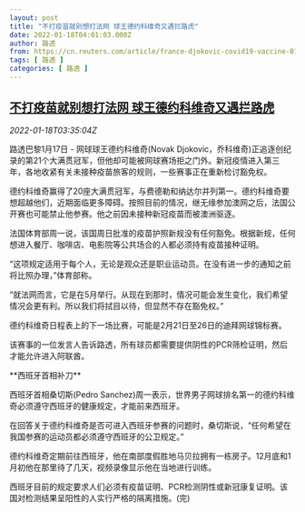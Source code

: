 ```yaml
---
layout: post
title: "不打疫苗就别想打法网 球王德约科维奇又遇拦路虎"
date: 2022-01-18T04:01:03.000Z
author: 路透
from: https://cn.reuters.com/article/france-djokovic-covid19-vaccine-0118-idCNKBS2JS07B
tags: [ 路透 ]
categories: [ 路透 ]
---
```

<!--1642478463000-->
[不打疫苗就别想打法网 球王德约科维奇又遇拦路虎](https://cn.reuters.com/article/france-djokovic-covid19-vaccine-0118-idCNKBS2JS07B)
------

<div>
<div><i>2022-01-18T03:35:04Z</i></div><p>路透巴黎1月17日 - 网球球王德约科维奇(Novak Djokovic，乔科维奇)正追逐创纪录的第21个大满贯冠军，但他却可能被网球赛场拒之门外。新冠疫情进入第三年，各地收紧有关未接种疫苗旅客的规则，一些赛事正在重新检讨豁免权。</p><p>德约科维奇赢得了20座大满贯冠军，与费德勒和纳达尔并列第一。德约科维奇要想超越他们，近期面临更多障碍。按照目前的情况，继无缘参加澳网之后，法国公开赛也可能禁止他参赛。他之前因未接种新冠疫苗而被澳洲驱逐。</p><p>法国体育部周一说，该国周日批准的疫苗护照新规没有任何豁免。根据新规，任何想进入餐厅、咖啡店、电影院等公共场合的人都必须持有疫苗接种证明。</p><p>“这项规定适用于每个人，无论是观众还是职业运动员。在没有进一步的通知之前将比照办理，”体育部称。</p><p>“就法网而言，它是在5月举行。从现在到那时，情况可能会发生变化，我们希望情况会更有利。所以我们将拭目以待，但显然不存在豁免权。”</p><p>德约科维奇日程表上的下一场比赛，可能是2月21日至26日的迪拜网球锦标赛。</p><p>该赛事的一位发言人告诉路透，所有球员都需要提供阴性的PCR筛检证明，然后才能允许进入阿联酋。</p><p>**西班牙首相补刀**</p><p>西班牙首相桑切斯(Pedro Sanchez)周一表示，世界男子网球排名第一的德约科维奇必须遵守西班牙的健康规定，才能前来西班牙。</p><p>在回答关于德约科维奇是否可进入西班牙参赛的问题时，桑切斯说，“任何希望在我国参赛的运动员都必须遵守西班牙的公卫规定。”</p><p>德约科维奇定期前往西班牙，他在南部度假胜地马贝拉拥有一栋房子。12月底和1月初他在那里待了几天，视频录像显示他在当地进行训练。</p><p>西班牙目前的规定要求人们必须有疫苗证明、PCR检测阴性或新冠康复证明。该国对检测结果呈阳性的人实行严格的隔离措施。(完)</p>
</div>
